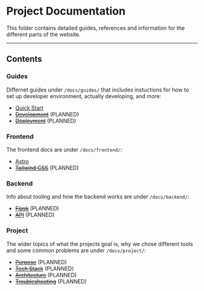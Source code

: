 # Project Documentation
This folder contains detailed guides, references and information for the different parts of the website.

---

## Contents

### Guides
Differnet guides under `/docs/guides/` that includes instuctions for how to set up developer environment, actually developing, and more:
- [Quick Start](guides/quickstart.md)
- [~~Development~~](guides/development.md) (PLANNED)
- [~~Deployment~~](guides/deployment.md) (PLANNED)

### Frontend
The frontend docs are under `/docs/frontend/`:
- [Astro](frontend/astro.md)
- [~~Tailwind CSS~~](frontend/tailwind.md) (PLANNED)

### Backend
Info about tooling and how the backend works are under `/docs/backend/`:
- [~~Flask~~](backend/flask.md) (PLANNED)
- [~~API~~](backend/api.md) (PLANNED)

### Project
The wider topics of what the projects goal is, why we chose different tools and some common problems are under `/docs/project/`:
- [~~Purpose~~](project/purpose.md) (PLANNED)
- [~~Tech Stack~~](project/techstack.md) (PLANNED)
- [~~Architecture~~](project/architecture.md) (PLANNED)
- [~~Troubleshooting~~](project/troubleshooting) (PLANNED)
